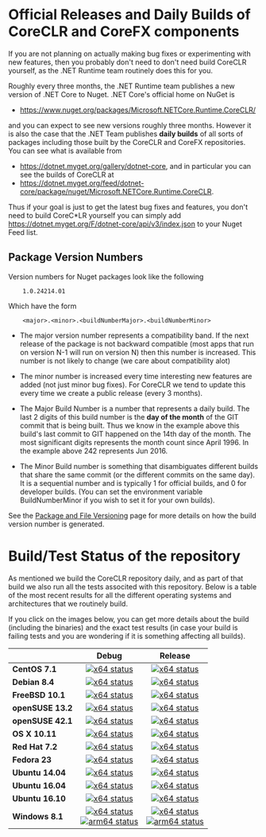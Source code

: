 # Official Releases and Daily Builds of CoreCLR and CoreFX components

If you are not planning on actually making bug fixes or experimenting with new features, then you probably
don't need to don't need build CoreCLR yourself, as the .NET Runtime team routinely does this for you.   

Roughly every three months, the .NET Runtime team publishes a new version of .NET Core to Nuget.   .NET Core's
official home on NuGet is 
 
 * <https://www.nuget.org/packages/Microsoft.NETCore.Runtime.CoreCLR/> 
 
and you can expect to see new versions roughly three months.   However it is also the case that the .NET 
Team publishes **daily builds** of all sorts of packages including those built by the CoreCLR and CoreFX 
repositories.  You can see what is available from

 * <https://dotnet.myget.org/gallery/dotnet-core>, and in particular you can see the builds of CoreCLR at 
 * <https://dotnet.myget.org/feed/dotnet-core/package/nuget/Microsoft.NETCore.Runtime.CoreCLR>.   
 
Thus if your goal is just to get the latest bug fixes and features, you don't need to build CoreC*LR yourself you 
can simply add <https://dotnet.myget.org/F/dotnet-core/api/v3/index.json> to your Nuget Feed list. 

## Package Version Numbers

Version numbers for Nuget packages look like the following
```
    1.0.24214.01
```
Which have the form
```
    <major>.<minor>.<buildNumberMajor>.<buildNumberMinor>
```

* The major version number represents a compatibility band.   If the next release of the package is not
  backward compatible (most apps that run on version N-1 will run on version N) then this number is increased.
  This number is not likely to change (we care about compatibility alot)  

* The minor number is increased every time interesting new features are added (not just minor bug fixes).
  For CoreCLR we tend to update this every time we create a public release (every 3 months).  

* The Major Build Number is a number that represents a daily build.   The last 2 digits of this build number
  is the **day of the month** of the GIT commit that is being built.   Thus we know in the example above this 
  build's last commit to GIT happened on the 14th day of the month.   The most significant digits represents
  the month count since April 1996.   In the example above 242 represents Jun 2016.   

* The Minor Build number is something that disambiguates different builds that share the same 
  commit (or the different commits on the same day).   It is a sequential number and is typically 1 for
  official builds, and 0 for developer builds.   (You can set the environment variable BuildNumberMinor if
  you wish to set it for your own builds).  

  

See the [Package and File Versioning](https://github.com/dotnet/corefx/blob/master/Documentation/building/versioning.md) page
for more details on how the build version number is generated.   



# Build/Test Status of the repository

As mentioned we build the CoreCLR repository daily, and as part of that build we also run all 
the tests associted with this repository.  Below is a table of the most recent results for all
the different operating systems and architectures that we routinely build.  

If you click on the images below, you can get more details about the build (including the binaries)
and the exact test results (in case your build is failing tests and you are wondering if it is 
something affecting all builds).    

|   | Debug | Release |
|---|:-----:|:-------:|
|**CentOS 7.1**|[![x64 status](https://img.shields.io/jenkins/s/http/dotnet-ci.cloudapp.net/job/dotnet_coreclr/job/master/debug_centos7.1.svg?label=x64)](http://dotnet-ci.cloudapp.net/job/dotnet_coreclr/job/master/job/debug_centos7.1)|[![x64 status](https://img.shields.io/jenkins/s/http/dotnet-ci.cloudapp.net/job/dotnet_coreclr/job/master/release_centos7.1.svg?label=x64)](http://dotnet-ci.cloudapp.net/job/dotnet_coreclr/job/master/job/release_centos7.1)|
|**Debian 8.4**|[![x64 status](https://img.shields.io/jenkins/s/http/dotnet-ci.cloudapp.net/job/dotnet_coreclr/job/master/debug_debian8.4.svg?label=x64)](http://dotnet-ci.cloudapp.net/job/dotnet_coreclr/job/master/job/debug_debian8.4)|[![x64 status](https://img.shields.io/jenkins/s/http/dotnet-ci.cloudapp.net/job/dotnet_coreclr/job/master/release_debian8.4.svg?label=x64)](http://dotnet-ci.cloudapp.net/job/dotnet_coreclr/job/master/job/release_debian8.4)|
|**FreeBSD 10.1**|[![x64 status](https://img.shields.io/jenkins/s/http/dotnet-ci.cloudapp.net/job/dotnet_coreclr/job/master/debug_freebsd.svg?label=x64)](http://dotnet-ci.cloudapp.net/job/dotnet_coreclr/job/master/job/debug_freebsd)|[![x64 status](https://img.shields.io/jenkins/s/http/dotnet-ci.cloudapp.net/job/dotnet_coreclr/job/master/release_freebsd.svg?label=x64)](http://dotnet-ci.cloudapp.net/job/dotnet_coreclr/job/master/job/release_freebsd)|
|**openSUSE 13.2**|[![x64 status](https://img.shields.io/jenkins/s/http/dotnet-ci.cloudapp.net/job/dotnet_coreclr/job/master/debug_opensuse13.2.svg?label=x64)](http://dotnet-ci.cloudapp.net/job/dotnet_coreclr/job/master/job/debug_opensuse13.2)|[![x64 status](https://img.shields.io/jenkins/s/http/dotnet-ci.cloudapp.net/job/dotnet_coreclr/job/master/release_opensuse13.2.svg?label=x64)](http://dotnet-ci.cloudapp.net/job/dotnet_coreclr/job/master/job/release_opensuse13.2)|
|**openSUSE 42.1**|[![x64 status](https://img.shields.io/jenkins/s/http/dotnet-ci.cloudapp.net/job/dotnet_coreclr/job/master/debug_opensuse42.1.svg?label=x64)](http://dotnet-ci.cloudapp.net/job/dotnet_coreclr/job/master/job/debug_opensuse42.1)|[![x64 status](https://img.shields.io/jenkins/s/http/dotnet-ci.cloudapp.net/job/dotnet_coreclr/job/master/release_opensuse42.1.svg?label=x64)](http://dotnet-ci.cloudapp.net/job/dotnet_coreclr/job/master/job/release_opensuse42.1)|
|**OS X 10.11**|[![x64 status](https://img.shields.io/jenkins/s/http/dotnet-ci.cloudapp.net/job/dotnet_coreclr/job/master/debug_osx.svg?label=x64)](http://dotnet-ci.cloudapp.net/job/dotnet_coreclr/job/master/job/debug_osx)|[![x64 status](https://img.shields.io/jenkins/s/http/dotnet-ci.cloudapp.net/job/dotnet_coreclr/job/master/release_osx.svg?label=x64)](http://dotnet-ci.cloudapp.net/job/dotnet_coreclr/job/master/job/release_osx)|
|**Red Hat 7.2**|[![x64 status](https://img.shields.io/jenkins/s/http/dotnet-ci.cloudapp.net/job/dotnet_coreclr/job/master/debug_rhel7.2.svg?label=x64)](http://dotnet-ci.cloudapp.net/job/dotnet_coreclr/job/master/job/debug_rhel7.2)|[![x64 status](https://img.shields.io/jenkins/s/http/dotnet-ci.cloudapp.net/job/dotnet_coreclr/job/master/release_rhel7.2.svg?label=x64)](http://dotnet-ci.cloudapp.net/job/dotnet_coreclr/job/master/job/release_rhel7.2)|
|**Fedora 23**|[![x64 status](https://img.shields.io/jenkins/s/http/dotnet-ci.cloudapp.net/job/dotnet_coreclr/job/master/debug_fedora23.svg?label=x64)](http://dotnet-ci.cloudapp.net/job/dotnet_coreclr/job/master/job/debug_fedora23)|[![x64 status](https://img.shields.io/jenkins/s/http/dotnet-ci.cloudapp.net/job/dotnet_coreclr/job/master/release_fedora23.svg?label=x64)](http://dotnet-ci.cloudapp.net/job/dotnet_coreclr/job/master/job/release_fedora23)|
|**Ubuntu 14.04**|[![x64 status](https://img.shields.io/jenkins/s/http/dotnet-ci.cloudapp.net/job/dotnet_coreclr/job/master/debug_ubuntu.svg?label=x64)](http://dotnet-ci.cloudapp.net/job/dotnet_coreclr/job/master/job/debug_ubuntu)|[![x64 status](https://img.shields.io/jenkins/s/http/dotnet-ci.cloudapp.net/job/dotnet_coreclr/job/master/release_ubuntu.svg?label=x64)](http://dotnet-ci.cloudapp.net/job/dotnet_coreclr/job/master/job/release_ubuntu)|
|**Ubuntu 16.04**|[![x64 status](https://img.shields.io/jenkins/s/http/dotnet-ci.cloudapp.net/job/dotnet_coreclr/job/master/debug_ubuntu16.04.svg?label=x64)](http://dotnet-ci.cloudapp.net/job/dotnet_coreclr/job/master/job/debug_ubuntu16.04)|[![x64 status](https://img.shields.io/jenkins/s/http/dotnet-ci.cloudapp.net/job/dotnet_coreclr/job/master/release_ubuntu16.04.svg?label=x64)](http://dotnet-ci.cloudapp.net/job/dotnet_coreclr/job/master/job/release_ubuntu16.04)|
|**Ubuntu 16.10**|[![x64 status](https://img.shields.io/jenkins/s/http/dotnet-ci.cloudapp.net/job/dotnet_coreclr/job/master/debug_ubuntu16.10.svg?label=x64)](http://dotnet-ci.cloudapp.net/job/dotnet_coreclr/job/master/job/debug_ubuntu16.10)|[![x64 status](https://img.shields.io/jenkins/s/http/dotnet-ci.cloudapp.net/job/dotnet_coreclr/job/master/release_ubuntu16.10.svg?label=x64)](http://dotnet-ci.cloudapp.net/job/dotnet_coreclr/job/master/job/release_ubuntu16.10)|
|**Windows 8.1**|[![x64 status](https://img.shields.io/jenkins/s/http/dotnet-ci.cloudapp.net/job/dotnet_coreclr/job/master/debug_windows_nt.svg?label=x64)](http://dotnet-ci.cloudapp.net/job/dotnet_coreclr/job/master/job/debug_windows_nt)<br/>[![arm64 status](https://img.shields.io/jenkins/s/http/dotnet-ci.cloudapp.net/job/dotnet_coreclr/job/master/arm64_cross_debug_windows_nt.svg?label=arm64)](http://dotnet-ci.cloudapp.net/job/dotnet_coreclr/job/master/job/arm64_cross_debug_windows_nt)|[![x64 status](https://img.shields.io/jenkins/s/http/dotnet-ci.cloudapp.net/job/dotnet_coreclr/job/master/release_windows_nt.svg?label=x64)](http://dotnet-ci.cloudapp.net/job/dotnet_coreclr/job/master/job/release_windows_nt)<br/>[![arm64 status](https://img.shields.io/jenkins/s/http/dotnet-ci.cloudapp.net/job/dotnet_coreclr/job/master/arm64_cross_release_windows_nt.svg?label=arm64)](http://dotnet-ci.cloudapp.net/job/dotnet_coreclr/job/master/job/arm64_cross_release_windows_nt)|
